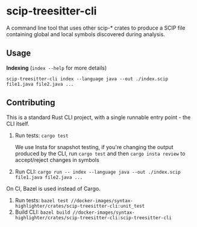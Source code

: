# scip-treesitter-cli

A command line tool that uses other scip-* crates to produce a SCIP file containing
global and local symbols discovered during analysis.

## Usage

**Indexing** (`index --help` for more details)

```
scip-treesitter-cli index --language java --out ./index.scip file1.java file2.java ...
```

## Contributing

This is a standard Rust CLI project, with a single runnable entry point - the CLI itself.

1. Run tests: `cargo test`

   We use Insta for snapshot testing, if you're changing the output produced by the CLI,
   run `cargo test` and then `cargo insta review` to accept/reject changes in symbols

2. Run CLI: `cargo run -- index --language java --out ./index.scip file1.java file2.java ...`

On CI, Bazel is used instead of Cargo.

1. Run tests: `bazel test //docker-images/syntax-highlighter/crates/scip-treesitter-cli:unit_test`
2. Build CLI: `bazel build //docker-images/syntax-highlighter/crates/scip-treesitter-cli:scip-treesitter-cli`
